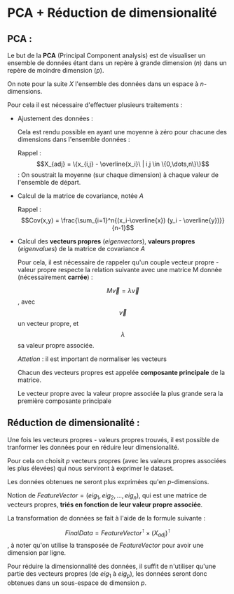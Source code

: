 # PCA + Réduction de dimensionalité

## PCA :

Le but de la **PCA** (Principal Component analysis) est de visualiser un ensemble de données étant dans un repère à grande dimension ($n$) dans un repère de moindre dimension ($p$).

On note pour la suite $X$ l'ensemble des données dans un espace à $n$-dimensions.

Pour cela il est nécessaire d'effectuer plusieurs traitements :

* Ajustement des données :

  Cela est rendu possible en ayant une moyenne à zéro pour chacune des dimensions dans l'ensemble données :

  Rappel : $$X_{adj} = \{x_{i,j} - \overline{x_i}\ | i,j  \in \{0,\dots,n\}\}$$ : On soustrait la moyenne (sur chaque dimension) à chaque valeur de l'ensemble de départ.

* Calcul de la matrice de covariance, notée $A$

  Rappel : $$Cov(x,y) = \frac{\sum_{i=1}^n{(x_i-\overline{x}) (y_i - \overline{y})}}{n-1}$$

* Calcul des **vecteurs propres** (*eigenvectors*), **valeurs propres** (*eigenvalues*) de la matrice de covariance $A$

  Pour cela, il est nécessaire de rappeler qu'un couple vecteur propre - valeur propre respecte la relation suivante avec une matrice M donnée (nécessairement **carrée**) :

  $$M\vec{v} = \lambda\vec{v}$$, avec $$\vec{v}$$ un vecteur propre, et $$\lambda$$ sa valeur propre associée.

  _Attetion_ : il est important de normaliser les vecteurs 

  Chacun des vecteurs propres est appelée **composante principale** de la matrice.

  Le vecteur propre avec la valeur propre associée la plus grande sera la première composante principale 



## Réduction de dimensionalité :

Une fois les vecteurs propres - valeurs propres trouvés, il est possible de tranformer les données pour en réduire leur dimensionalité. 

Pour cela on choisit $p$ vecteurs propres (avec les valeurs propres associées les plus élevées) qui nous serviront à exprimer le dataset. 

Les données obtenues ne seront plus exprimées qu'en $p$-dimensions.

Notion de $FeatureVector = (eig_1, eig_2,\dots, eig_n)$, qui est une matrice de vecteurs propres, **triés en fonction de leur valeur propre associée**.

La transformation de données se fait à l'aide de la formule suivante : 

$$FinalData  = FeatureVector^\intercal \times (X_{adj})^\intercal$$ , à noter qu'on utilise la transposée de $FeatureVector$ pour avoir une dimension par ligne.

Pour réduire la dimensionnalité des données, il suffit de n'utiliser qu'une partie des vecteurs propres (de $eig_1$ à $eig_p$), les données seront donc obtenues dans un sous-espace de dimension $p$.